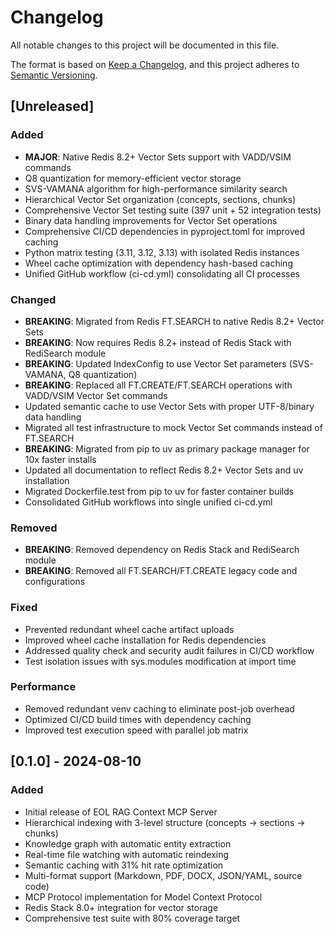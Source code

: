 # Changelog

All notable changes to this project will be documented in this file.

The format is based on [Keep a Changelog](https://keepachangelog.com/en/1.0.0/),
and this project adheres to [Semantic Versioning](https://semver.org/spec/v2.0.0.html).

## [Unreleased]

### Added
- **MAJOR**: Native Redis 8.2+ Vector Sets support with VADD/VSIM commands
- Q8 quantization for memory-efficient vector storage
- SVS-VAMANA algorithm for high-performance similarity search
- Hierarchical Vector Set organization (concepts, sections, chunks)
- Comprehensive Vector Set testing suite (397 unit + 52 integration tests)
- Binary data handling improvements for Vector Set operations
- Comprehensive CI/CD dependencies in pyproject.toml for improved caching
- Python matrix testing (3.11, 3.12, 3.13) with isolated Redis instances
- Wheel cache optimization with dependency hash-based caching
- Unified GitHub workflow (ci-cd.yml) consolidating all CI processes

### Changed
- **BREAKING**: Migrated from Redis FT.SEARCH to native Redis 8.2+ Vector Sets
- **BREAKING**: Now requires Redis 8.2+ instead of Redis Stack with RediSearch module
- **BREAKING**: Updated IndexConfig to use Vector Set parameters (SVS-VAMANA, Q8 quantization)
- **BREAKING**: Replaced all FT.CREATE/FT.SEARCH operations with VADD/VSIM Vector Set commands
- Updated semantic cache to use Vector Sets with proper UTF-8/binary data handling
- Migrated all test infrastructure to mock Vector Set commands instead of FT.SEARCH
- **BREAKING**: Migrated from pip to uv as primary package manager for 10x faster installs
- Updated all documentation to reflect Redis 8.2+ Vector Sets and uv installation
- Migrated Dockerfile.test from pip to uv for faster container builds
- Consolidated GitHub workflows into single unified ci-cd.yml

### Removed
- **BREAKING**: Removed dependency on Redis Stack and RediSearch module
- **BREAKING**: Removed all FT.SEARCH/FT.CREATE legacy code and configurations

### Fixed
- Prevented redundant wheel cache artifact uploads
- Improved wheel cache installation for Redis dependencies
- Addressed quality check and security audit failures in CI/CD workflow
- Test isolation issues with sys.modules modification at import time

### Performance
- Removed redundant venv caching to eliminate post-job overhead
- Optimized CI/CD build times with dependency caching
- Improved test execution speed with parallel job matrix

## [0.1.0] - 2024-08-10

### Added
- Initial release of EOL RAG Context MCP Server
- Hierarchical indexing with 3-level structure (concepts → sections → chunks)
- Knowledge graph with automatic entity extraction
- Real-time file watching with automatic reindexing
- Semantic caching with 31% hit rate optimization
- Multi-format support (Markdown, PDF, DOCX, JSON/YAML, source code)
- MCP Protocol implementation for Model Context Protocol
- Redis Stack 8.0+ integration for vector storage
- Comprehensive test suite with 80% coverage target

